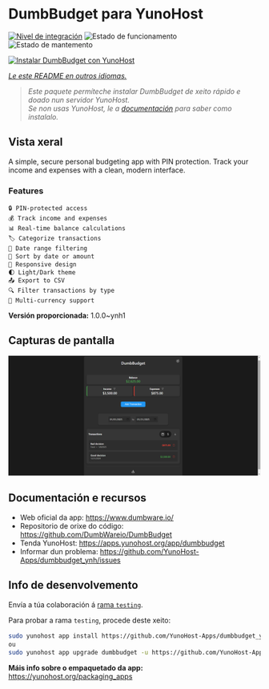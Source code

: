 <!--
NOTA: Este README foi creado automáticamente por <https://github.com/YunoHost/apps/tree/master/tools/readme_generator>
NON debe editarse manualmente.
-->

# DumbBudget para YunoHost

[![Nivel de integración](https://apps.yunohost.org/badge/integration/dumbbudget)](https://ci-apps.yunohost.org/ci/apps/dumbbudget/)
![Estado de funcionamento](https://apps.yunohost.org/badge/state/dumbbudget)
![Estado de mantemento](https://apps.yunohost.org/badge/maintained/dumbbudget)

[![Instalar DumbBudget con YunoHost](https://install-app.yunohost.org/install-with-yunohost.svg)](https://install-app.yunohost.org/?app=dumbbudget)

*[Le este README en outros idiomas.](./ALL_README.md)*

> *Este paquete permíteche instalar DumbBudget de xeito rápido e doado nun servidor YunoHost.*  
> *Se non usas YunoHost, le a [documentación](https://yunohost.org/install) para saber como instalalo.*

## Vista xeral

A simple, secure personal budgeting app with PIN protection. Track your income and expenses with a clean, modern interface.

### Features

    🔒 PIN-protected access
    💰 Track income and expenses
    📊 Real-time balance calculations
    🏷️ Categorize transactions
    📅 Date range filtering
    🔄 Sort by date or amount
    📱 Responsive design
    🌓 Light/Dark theme
    📤 Export to CSV
    🔍 Filter transactions by type
    💱 Multi-currency support


**Versión proporcionada:** 1.0.0~ynh1

## Capturas de pantalla

![Captura de pantalla de DumbBudget](./doc/screenshots/screenshot.png)

## Documentación e recursos

- Web oficial da app: <https://www.dumbware.io/>
- Repositorio de orixe do código: <https://github.com/DumbWareio/DumbBudget>
- Tenda YunoHost: <https://apps.yunohost.org/app/dumbbudget>
- Informar dun problema: <https://github.com/YunoHost-Apps/dumbbudget_ynh/issues>

## Info de desenvolvemento

Envía a túa colaboración á [rama `testing`](https://github.com/YunoHost-Apps/dumbbudget_ynh/tree/testing).

Para probar a rama `testing`, procede deste xeito:

```bash
sudo yunohost app install https://github.com/YunoHost-Apps/dumbbudget_ynh/tree/testing --debug
ou
sudo yunohost app upgrade dumbbudget -u https://github.com/YunoHost-Apps/dumbbudget_ynh/tree/testing --debug
```

**Máis info sobre o empaquetado da app:** <https://yunohost.org/packaging_apps>
